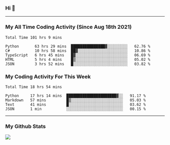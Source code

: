 ### Hi 🙂

---

### My All Time Coding Activity (Since Aug 18th 2021)
<!--START_SECTION:waka-all-->
```text
Total Time 101 hrs 9 mins

Python       63 hrs 29 mins  ███████████████▓░░░░░░░░░   62.76 % 
C#           10 hrs 58 mins  ██▓░░░░░░░░░░░░░░░░░░░░░░   10.86 % 
TypeScript   6 hrs 45 mins   █▓░░░░░░░░░░░░░░░░░░░░░░░   06.69 % 
HTML         5 hrs 4 mins    █▒░░░░░░░░░░░░░░░░░░░░░░░   05.02 % 
JSON         3 hrs 52 mins   █░░░░░░░░░░░░░░░░░░░░░░░░   03.82 % 
```
<!--END_SECTION:waka-all-->

### My Coding Activity For This Week
<!--START_SECTION:waka-week-->
```text
Total Time 18 hrs 54 mins

Python     17 hrs 14 mins  ██████████████████████▓░░   91.17 % 
Markdown   57 mins         █▒░░░░░░░░░░░░░░░░░░░░░░░   05.03 % 
Text       41 mins         █░░░░░░░░░░░░░░░░░░░░░░░░   03.62 % 
JSON       1 min           ░░░░░░░░░░░░░░░░░░░░░░░░░   00.15 % 
```
<!--END_SECTION:waka-week-->

---

### My Github Stats
[![](https://github-readme-stats.vercel.app/api?username=eroxl&count_private=true&show_icons=true&include_all_commits=true&theme=onedark)](https://github.com/Eroxl)
